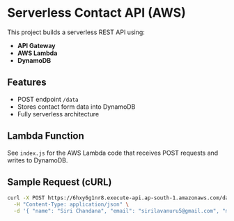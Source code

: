 # Serverless Contact API (AWS)

This project builds a serverless REST API using:
- **API Gateway**
- **AWS Lambda**
- **DynamoDB**

## Features
- POST endpoint `/data`
- Stores contact form data into DynamoDB
- Fully serverless architecture

## Lambda Function

See `index.js` for the AWS Lambda code that receives POST requests and writes to DynamoDB.

## Sample Request (cURL)

```bash
curl -X POST https://6hxy6g1nr8.execute-api.ap-south-1.amazonaws.com/data \
  -H "Content-Type: application/json" \
  -d '{ "name": "Siri Chandana", "email": "sirilavanuru5@gmail.com", "message": "Hello" }'
```
